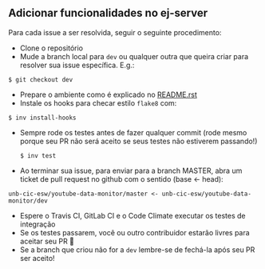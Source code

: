 ## Adicionar funcionalidades no ej-server

Para cada issue a ser resolvida, seguir o seguinte procedimento:

- Clone o repositório
- Mude a branch local para ``dev`` ou qualquer outra que queira criar para
  resolver sua issue específica. E.g.:
```
$ git checkout dev
```
- Prepare o ambiente como é explicado no [README.rst](README.rst)
- Instale os hooks para checar estilo ``flake8`` com:
```
$ inv install-hooks
```
- Sempre rode os testes antes de fazer qualquer commit (rode mesmo porque seu
  PR não será aceito se seus testes não estiverem passando!)
  ```
  $ inv test
  ```
- Ao terminar sua issue, para enviar para a branch MASTER, abra um ticket de
pull request no github com o sentido (base <- head):

 ```
 unb-cic-esw/youtube-data-monitor/master <- unb-cic-esw/youtube-data-monitor/dev
 ```

- Espere o Travis CI, GitLab CI e o Code Climate executar os testes de integração
- Se os testes passarem, você ou outro contribuidor estarão livres para
aceitar seu PR :rocket:
- Se a branch que criou não for a ``dev`` lembre-se de fechá-la após seu PR ser
aceito!
